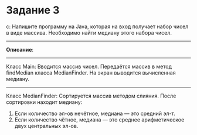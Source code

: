 # Задание 3
c: Напишите программу на Java, которая на вход получает набор чисел в виде массива. Необходимо найти медиану этого набора чисел.
***
**Описание**:
***
Класс Main:
Вводится массив чисел.
Передаётся массив в метод findMedian класса MedianFinder.
На экран выводится вычисленная медиану.
***
Класс MedianFinder:
Сортируется массив методом слияния.
После сортировки находит медиану:
1. Если количество эл-ов нечётное, медиана — это средний эл-т.
2. Если количество чётное, медиана — это среднее арифметическое двух центральных эл-ов.